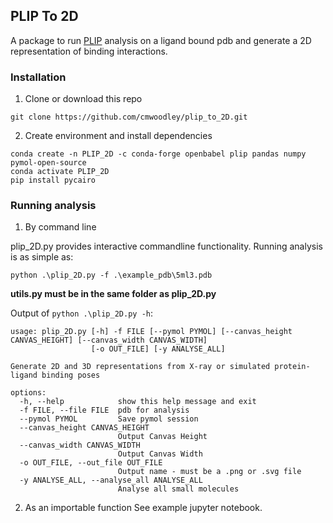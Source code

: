 ## PLIP To 2D

A package to run [PLIP](https://plip-tool.biotec.tu-dresden.de/plip-web/plip/index) analysis on a ligand bound pdb and generate a 2D representation of binding interactions.

### Installation
1. Clone or download this repo
```
git clone https://github.com/cmwoodley/plip_to_2D.git
```
2. Create environment and install dependencies
```
conda create -n PLIP_2D -c conda-forge openbabel plip pandas numpy pymol-open-source
conda activate PLIP_2D
pip install pycairo
```


### Running analysis

1. By command line

plip_2D.py provides interactive commandline functionality. Running analysis is as simple as:
```
python .\plip_2D.py -f .\example_pdb\5ml3.pdb
```
**utils.py must be in the same folder as plip_2D.py**

Output of ```python .\plip_2D.py -h```:
```
usage: plip_2D.py [-h] -f FILE [--pymol PYMOL] [--canvas_height CANVAS_HEIGHT] [--canvas_width CANVAS_WIDTH]
                  [-o OUT_FILE] [-y ANALYSE_ALL]

Generate 2D and 3D representations from X-ray or simulated protein-ligand binding poses

options:
  -h, --help            show this help message and exit
  -f FILE, --file FILE  pdb for analysis
  --pymol PYMOL         Save pymol session
  --canvas_height CANVAS_HEIGHT
                        Output Canvas Height
  --canvas_width CANVAS_WIDTH
                        Output Canvas Width
  -o OUT_FILE, --out_file OUT_FILE
                        Output name - must be a .png or .svg file
  -y ANALYSE_ALL, --analyse_all ANALYSE_ALL
                        Analyse all small molecules
```
2. As an importable function
See example jupyter notebook.
